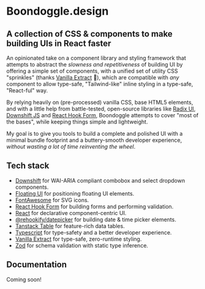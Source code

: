 # Boondoggle.design

## A collection of CSS & components to make building UIs in React faster

An opinionated take on a component library and styling framework that attempts to abstract the
_slowness and repetitiveness_ of building UI by offering a simple set of components, with a unified
set of utility CSS "sprinkles" (thanks [Vanilla Extract](https://vanilla-extract.style/) 💙), which
are compatible with _any_ component to allow type-safe, "Tailwind-like" inline styling in a
type-safe, "React-ful" way.

By relying heavily on (pre-processed) vanilla CSS, base HTML5 elements, and with a little help from
battle-tested, open-source libraries like [Radix UI](https://www.radix-ui.com/),
[Downshift JS](https://www.downshift-js.com/) and [React Hook Form](https://react-hook-form.com),
Boondoggle attempts to cover "most of the bases", while keeping things simple and lightweight.

My goal is to give you tools to build a complete and polished UI with a minimal bundle footprint and
a buttery-smooth developer experience, _without wasting a lot of time reinventing the wheel_.

## Tech stack

- [Downshift](https://www.downshift-js.com/) for WAI-ARIA compliant combobox and select dropdown components.
- [Floating UI](https://floating-ui.com/) for positioning floating UI elements.
- [FontAwesome](https://fontawesome.com/) for SVG icons.
- [React Hook Form](https://www.react-hook-form.com/) for building forms and performing validation.
- [React](https://react.dev/) for declarative component-centric UI.
- [@rehookify/datepicker](https://github.com/rehookify/datepicker) for building date & time picker elements.
- [Tanstack Table](https://tanstack.com/table/v8) for feature-rich data tables.
- [Typescript](https://www.typescriptlang.org/) for type-safety and a better developer experience.
- [Vanilla Extract](https://vanilla-extract.style/) for type-safe, zero-runtime styling.
- [Zod](https://zod.dev/) for schema validation with static type inference.

## Documentation

Coming soon!
